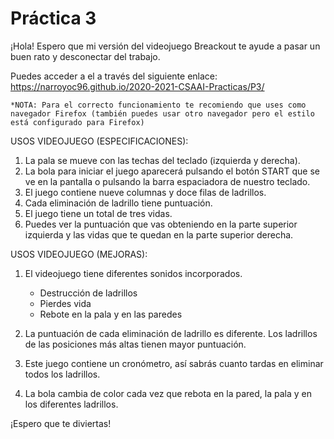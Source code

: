  # Práctica 3

¡Hola! Espero que mi versión del videojuego Breackout te ayude a pasar un buen rato y desconectar del trabajo.

Puedes acceder a el a través del siguiente enlace: https://narroyoc96.github.io/2020-2021-CSAAI-Practicas/P3/

    *NOTA: Para el correcto funcionamiento te recomiendo que uses como navegador Firefox (también puedes usar otro navegador pero el estilo está configurado para Firefox)

USOS VIDEOJUEGO (ESPECIFICACIONES):

1. La pala se mueve con las techas del teclado (izquierda y derecha).
2. La bola para iniciar el juego aparecerá pulsando el botón START que se ve en la pantalla o pulsando la barra espaciadora de nuestro teclado.
3. El juego contiene nueve columnas y doce filas de ladrillos. 
4. Cada eliminación de ladrillo tiene puntuación.
5. El juego tiene un total de tres vidas.
6. Puedes ver la puntuación que vas obteniendo en la parte superior izquierda y las vidas que te quedan en la parte superior derecha.


USOS VIDEOJUEGO (MEJORAS):

1. El videojuego tiene diferentes sonidos incorporados.
    - Destrucción de ladrillos
    - Pierdes vida
    - Rebote en la pala y en las paredes

2. La puntuación de cada eliminación de ladrillo es diferente. Los ladrillos de las posiciones más altas tienen mayor puntuación.
3. Este juego contiene un cronómetro, así sabrás cuanto tardas en eliminar todos los ladrillos.
4. La bola cambia de color cada vez que rebota en la pared, la pala y en los diferentes ladrillos.

¡Espero que te diviertas! 